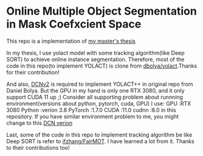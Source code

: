 # Online Multiple Object Segmentation in Mask Coefxcient Space
 This repo is a implementation of [my master's thesis](https://hdl.handle.net/11296/7s4pwc)
 
 In my thesis, I use yolact model with some tracking algorithm(like Deep SORT) to achieve online instance segmentation.
 Therefore, most of the code in this repo(to implement YOLACT) is clone from [dbolya/yolact](https://github.com/dbolya/yolact).Thanks for their contribution!
 
 And also, [DCNv2](https://github.com/CharlesShang/DCNv2/tree/pytorch_1.0) is required to implement YOLACT++ in original repo from Daniel Bolya.
 But the GPU in my hand is only one RTX 3080, and it only support CUDA 11 up ;)
 Consider all supporting problem about runnning environment(versions about python, pytorch, cuda, GPU)
 I use:
        GPU      :RTX 3080
        Python   :verion 3.8
        PyTorch  :1.7.0
        CUDA     :11.0
        cudnn    :8.0
 in this repository.
 If you have similar environment problem to me, you might change to this [DCN verion](https://github.com/jinfagang/DCNv2_latest)
 
 Last, some of the code in this repo to implement tracking algorithm be like Deep SORT is refer to [ifzhang/FairMOT](https://github.com/ifzhang/FairMOT).
 I have learned a lot from it. Thanks to their contributions too!
